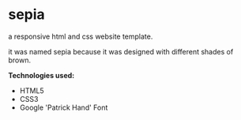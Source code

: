# sepia
a responsive html and css website template.

it was named sepia because it was designed with different shades of brown.

**Technologies used:**
- HTML5
- CSS3
- Google 'Patrick Hand' Font
